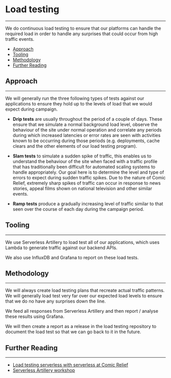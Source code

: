# Load testing
***

We do continuous load testing to ensure that our platforms can handle the required load in order to handle any surprises
that could occur from high traffic events.

- [Approach](#approach)
- [Tooling](#tooling)
- [Methodology](#methodology)
- [Further Reading](#further-reading)

## Approach
***

We will generally run the three following types of tests against our applications to ensure they hold up to the levels 
of load that we would expect during campaign.

- **Drip tests** are usually throughout the period of a couple of days. These ensure that we simulate a normal 
background load level, observe the behaviour of the site under normal operation and correlate any periods during which 
increased latencies or error rates are seen with activities known to be occurring during those periods (e.g. deployments, 
cache clears and the other elements of our load testing program).

- **Slam tests** to simulate a sudden spike of traffic, this enables us to understand the behaviour of the site when 
faced with a traffic profile that has traditionally been difficult for automated scaling systems to handle appropriately. 
Our goal here is to determine the level and type of errors to expect during sudden traffic spikes. Due to the nature of 
Comic Relief, extremely sharp spikes of traffic can occur in response to news stories, appeal films shown on national 
television and other similar events.

- **Ramp tests** produce a gradually increasing level of traffic similar to that seen over the course of each day during 
the campaign period.

## Tooling
***

We use Serverless Artillery to load test all of our applications, which uses Lambda to generate traffic against our 
backend APIs.

We also use InfluxDB and Grafana to report on these load tests.

## Methodology
***

We will always create load testing plans that recreate actual traffic patterns. We will generally load test very far
over our expected load levels to ensure that we do no have any surprises down the line.

We feed all responses from Serverless Artillery and then report / analyse these results using Grafana.

We will then create a report as a release in the load testing repository to document the load test so that we can go
back to it in the future.

## Further Reading
***

- [Load testing serverless with serverless at Comic Relief](https://medium.com/comic-relief/load-testing-serverless-with-serverless-at-comic-relief-cb6b9fa026ee)
- [Serverless Artillery workshop](https://github.com/Nordstrom/serverless-artillery-workshop)
